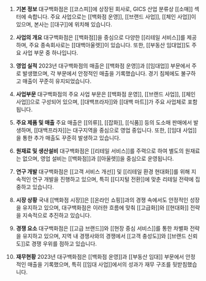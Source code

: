 1. **기본 정보**
대구백화점은 [[코스피]]에 상장된 회사로, GICS 산업 분류상 [[소매]] 섹터에 속합니다. 주요 사업으로는 [[백화점 운영]], [[브랜드 사업]], [[체인 사업]]이 있으며, 본사는 [[대구]]에 위치해 있습니다.

2. **사업의 개요**
대구백화점은 [[백화점]]을 중심으로 다양한 [[리테일 서비스]]를 제공하며, 주요 종속회사로는 [[대백아울렛]]이 있습니다. 또한, [[부동산 임대업]]도 주요 사업 부문 중 하나입니다.

3. **영업 실적**
2023년 대구백화점의 매출은 [[백화점 운영]]과 [[임대업]] 부문에서 주로 발생했으며, 각 부문에서 안정적인 매출을 기록했습니다. 경기 침체에도 불구하고 매출이 꾸준히 유지되었습니다.

4. **사업부문**
대구백화점의 주요 사업 부문은 [[백화점 운영]], [[브랜드 사업]], [[체인 사업]]으로 구성되어 있으며, [[대백프라자]]와 [[대백 마트]]가 주요 사업체로 포함됩니다.

5. **주요 제품 및 매출**
주요 매출은 [[의류]], [[잡화]], [[식품]] 등의 도소매 판매에서 발생하며, [[대백프라자]]는 대구지역을 중심으로 영업 중입니다. 또한, [[임대 사업]]을 통한 추가 매출도 꾸준히 발생하고 있습니다.

6. **원재료 및 생산설비**
대구백화점은 [[리테일 서비스]]를 주력으로 하여 별도의 원재료는 없으며, 영업 설비는 [[백화점]]과 [[아울렛]]을 중심으로 운영됩니다.

7. **연구 개발**
대구백화점은 [[고객 서비스 개선]] 및 [[리테일 환경 현대화]]를 위해 지속적인 연구 개발을 진행하고 있으며, 특히 [[디지털 전환]]에 맞춘 리테일 전략에 집중하고 있습니다.

8. **시장 상황**
국내 [[백화점 시장]]은 [[온라인 쇼핑]]과의 경쟁 속에서도 안정적인 성장을 유지하고 있으며, 대구백화점은 이러한 흐름에 맞춰 [[고급화]]와 [[현대화]] 전략을 지속적으로 추진하고 있습니다.

9. **경쟁 요소**
대구백화점은 [[고급 브랜드]]와 [[현장 중심 서비스]]를 통한 차별화 전략을 유지하고 있으며, 지역 내 경쟁사와의 경쟁에서 [[고객 충성도]]와 [[브랜드 신뢰도]]로 경쟁 우위를 점하고 있습니다.

10. **재무현황**
2023년 대구백화점은 [[백화점 운영]]과 [[부동산 임대]] 부문에서 안정적인 매출을 기록했으며, 특히 [[임대 사업]]에서의 성과가 재무 구조를 뒷받침했습니다.
